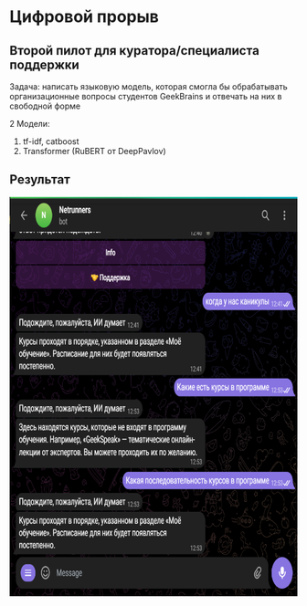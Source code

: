 <h1>Цифровой прорыв</h1>
<h2>Второй пилот для куратора/специалиста поддержки</h2>
<p>Задача: написать языковую модель, которая смогла бы обрабатывать организационные вопросы студентов GeekBrains и отвечать на них в свободной форме</p>
<p>2 Модели:</p>
<ol>
  <li>tf-idf, catboost</li>
  <li>Transformer (RuBERT от DeepPavlov)</li>
</ol>

<h2>Результат</h2>
<img src="netrunners.png" width="700" height="700">
